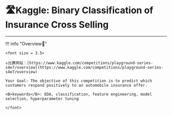 # 🛣Kaggle: Binary Classification of Insurance Cross Selling
---

<script src="https://polyfill.io/v3/polyfill.min.js?features=es6"></script>
<script src="https://cdn.jsdelivr.net/npm/mathjax@3/es5/tex-chtml.js"></script>

!!! info "Overview🎇"
    
    <font size = 3.5>
    
    🔝比赛网站：[https://www.kaggle.com/competitions/playground-series-s4e7/overview](https://www.kaggle.com/competitions/playground-series-s4e7/overview)

    Your Goal: The objective of this competition is to predict which customers respond positively to an automobile insurance offer.
    
    <B>keywords</B>: EDA, classification, feature engineering, model selection, hyperparameter tuning

    </font>

